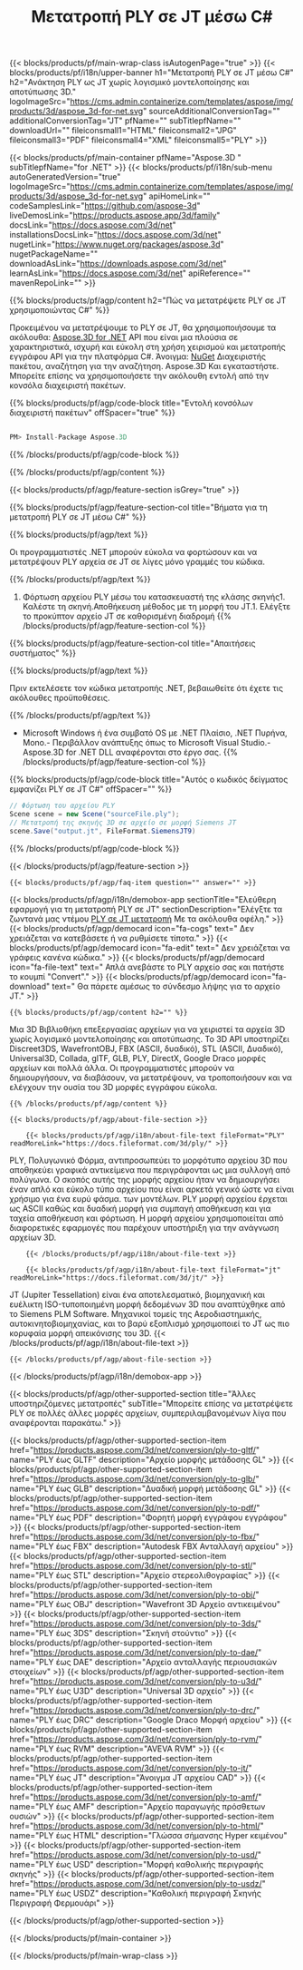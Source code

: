 ﻿---
title: Μετατροπή PLY σε JT μέσω C# 
weight: 530
url: /el/net/conversion/ply-to-jt/ 
description: Κωδικός δείγματος για τη μετατροπή PLY σε JT C#. Χρησιμοποιήστε τον κωδικό API παράδειγμα για τα αρχεία PLY παρτίδας σε JT μετατροπή εντός VB.NET, Asp.NET ή οποιαδήποτε .NET εφαρμογή.
---
{{< blocks/products/pf/main-wrap-class isAutogenPage="true" >}}
{{< blocks/products/pf/i18n/upper-banner h1="Μετατροπή PLY σε JT μέσω C#" h2="Ανάκτηση PLY ως JT χωρίς λογισμικό μοντελοποίησης και αποτύπωσης 3D." logoImageSrc="https://cms.admin.containerize.com/templates/aspose/img/products/3d/aspose_3d-for-net.svg" sourceAdditionalConversionTag="" additionalConversionTag="JT" pfName="" subTitlepfName="" downloadUrl="" fileiconsmall1="HTML" fileiconsmall2="JPG" fileiconsmall3="PDF" fileiconsmall4="XML" fileiconsmall5="PLY" >}}

{{< blocks/products/pf/main-container pfName="Aspose.3D " subTitlepfName="for .NET" >}}
{{< blocks/products/pf/i18n/sub-menu autoGeneratedVersion="true" logoImageSrc="https://cms.admin.containerize.com/templates/aspose/img/products/3d/aspose_3d-for-net.svg" apiHomeLink="" codeSamplesLink="https://github.com/aspose-3d" liveDemosLink="https://products.aspose.app/3d/family" docsLink="https://docs.aspose.com/3d/net" installationsDocsLink="https://docs.aspose.com/3d/net" nugetLink="https://www.nuget.org/packages/aspose.3d" nugetPackageName="" downloadAsLink="https://downloads.aspose.com/3d/net" learnAsLink="https://docs.aspose.com/3d/net" apiReference="" mavenRepoLink="" >}}

{{% blocks/products/pf/agp/content h2="Πώς να μετατρέψετε PLY σε JT χρησιμοποιώντας C#" %}}

 Προκειμένου να μετατρέψουμε το PLY σε JT, θα χρησιμοποιήσουμε τα ακόλουθα:
 [Aspose.3D for .NET](https://products.aspose.com/3d/net) 
 API που είναι μια πλούσια σε χαρακτηριστικά, ισχυρή και εύκολη στη χρήση χειρισμού και μετατροπής εγγράφου API για την πλατφόρμα C#. Άνοιγμα:
 [NuGet](https://www.nuget.org/packages/aspose.3d) 
 Διαχειριστής πακέτου, αναζήτηση για την αναζήτηση.
 Aspose.3D 
 Και εγκαταστήστε. Μπορείτε επίσης να χρησιμοποιήσετε την ακόλουθη εντολή από την κονσόλα διαχειριστή πακέτων.

{{% blocks/products/pf/agp/code-block title="Εντολή κονσόλων διαχειριστή πακέτων" offSpacer="true" %}}

```cs

PM> Install-Package Aspose.3D


```

{{% /blocks/products/pf/agp/code-block %}}

{{% /blocks/products/pf/agp/content %}}

{{< blocks/products/pf/agp/feature-section isGrey="true" >}}

{{% blocks/products/pf/agp/feature-section-col title="Βήματα για τη μετατροπή PLY σε JT μέσω C#" %}}

{{% blocks/products/pf/agp/text %}}

 Οι προγραμματιστές .NET μπορούν εύκολα να φορτώσουν και να μετατρέψουν PLY αρχεία σε JT σε λίγες μόνο γραμμές του κώδικα.

{{% /blocks/products/pf/agp/text %}}

1. Φόρτωση αρχείου PLY μέσω του κατασκευαστή της κλάσης σκηνής1. Καλέστε τη σκηνή.Αποθήκευση μέθοδος με τη μορφή του JT.1. Ελέγξτε το προκύπτον αρχείο JT σε καθορισμένη διαδρομή
{{% /blocks/products/pf/agp/feature-section-col %}}

{{% blocks/products/pf/agp/feature-section-col title="Απαιτήσεις συστήματος" %}}

{{% blocks/products/pf/agp/text %}}

 Πριν εκτελέσετε τον κώδικα μετατροπής .NET, βεβαιωθείτε ότι έχετε τις ακόλουθες προϋποθέσεις.

{{% /blocks/products/pf/agp/text %}}

- Microsoft Windows ή ένα συμβατό OS με .NET Πλαίσιο, .NET Πυρήνα, Mono.- Περιβάλλον ανάπτυξης όπως το Microsoft Visual Studio.- Aspose.3D for .NET DLL αναφέρονται στο έργο σας.
{{% /blocks/products/pf/agp/feature-section-col %}}

{{% blocks/products/pf/agp/code-block title="Αυτός ο κωδικός δείγματος εμφανίζει PLY σε JT C#" offSpacer="" %}}

```cs
// Φόρτωση του αρχείου PLY
Scene scene = new Scene("sourceFile.ply");
// Μετατροπή της σκηνής 3D σε αρχείο σε μορφή Siemens JT
scene.Save("output.jt", FileFormat.SiemensJT9)

```

{{% /blocks/products/pf/agp/code-block %}}

{{< /blocks/products/pf/agp/feature-section >}}

    {{< blocks/products/pf/agp/faq-item question="" answer="" >}}
 

<!-- aboutfile Starts -->

{{< blocks/products/pf/agp/i18n/demobox-app sectionTitle="Ελεύθερη εφαρμογή για τη μετατροπή PLY σε JT" sectionDescription="Ελέγξτε τα ζωντανά μας ντέμου [PLY σε JT μετατροπή](https://products.aspose.app/3d/conversion/ply-to-jt) Με τα ακόλουθα οφέλη." >}}
        {{< blocks/products/pf/agp/democard icon="fa-cogs" text=" Δεν χρειάζεται να κατεβάσετε ή να ρυθμίσετε τίποτα." >}}
        {{< blocks/products/pf/agp/democard icon="fa-edit" text=" Δεν χρειάζεται να γράφεις κανένα κώδικα." >}}
        {{< blocks/products/pf/agp/democard icon="fa-file-text" text=" Απλά ανεβάστε το PLY αρχείο σας και πατήστε το κουμπί \"Convert\"." >}}
        {{< blocks/products/pf/agp/democard icon="fa-download" text=" Θα πάρετε αμέσως το σύνδεσμο λήψης για το αρχείο JT." >}}

    {{% blocks/products/pf/agp/content h2="" %}}

 Μια 3D Βιβλιοθήκη επεξεργασίας αρχείων για να χειριστεί τα αρχεία 3D χωρίς λογισμικό μοντελοποίησης και αποτύπωσης. Το 3D API υποστηρίζει Discreet3DS, WavefrontOBJ, FBX (ASCII, δυαδικό), STL (ASCII, Δυαδικό), Universal3D, Collada, glTF, GLB, PLY, DirectX, Google Draco μορφές αρχείων και πολλά άλλα. Οι προγραμματιστές μπορούν να δημιουργήσουν, να διαβάσουν, να μετατρέψουν, να τροποποιήσουν και να ελέγχουν την ουσία του 3D μορφές εγγράφου εύκολα.



    {{% /blocks/products/pf/agp/content %}}

    {{< blocks/products/pf/agp/about-file-section >}}

        {{< blocks/products/pf/agp/i18n/about-file-text fileFormat="PLY" readMoreLink="https://docs.fileformat.com/3d/ply/" >}}
PLY, Πολυγωνικό Φόρμα, αντιπροσωπεύει το μορφότυπο αρχείου 3D που αποθηκεύει γραφικά αντικείμενα που περιγράφονται ως μια συλλογή από πολύγωνα. Ο σκοπός αυτής της μορφής αρχείου ήταν να δημιουργήσει έναν απλό και εύκολο τύπο αρχείου που είναι αρκετά γενικό ώστε να είναι χρήσιμο για ένα ευρύ φάσμα. των μοντέλων. PLY μορφή αρχείου έρχεται ως ASCII καθώς και δυαδική μορφή για συμπαγή αποθήκευση και για ταχεία αποθήκευση και φόρτωση. Η μορφή αρχείου χρησιμοποιείται από διαφορετικές εφαρμογές που παρέχουν υποστήριξη για την ανάγνωση αρχείων 3D.

        {{< /blocks/products/pf/agp/i18n/about-file-text >}}

        {{< blocks/products/pf/agp/i18n/about-file-text fileFormat="jt" readMoreLink="https://docs.fileformat.com/3d/jt/" >}}
JT (Jupiter Tessellation) είναι ένα αποτελεσματικό, βιομηχανική και ευέλικτη ISO-τυποποιημένη μορφή δεδομένων 3D που αναπτύχθηκε από το Siemens PLM Software. Μηχανικοί τομείς της Αεροδιαστημικής, αυτοκινητοβιομηχανίας, και το βαρύ εξοπλισμό χρησιμοποιεί το JT ως πιο κορυφαία μορφή απεικόνισης του 3D.
        {{< /blocks/products/pf/agp/i18n/about-file-text >}}

    {{< /blocks/products/pf/agp/about-file-section >}}

{{< /blocks/products/pf/agp/i18n/demobox-app >}}

<!-- aboutfile Ends -->

{{< blocks/products/pf/agp/other-supported-section title="Άλλες υποστηριζόμενες μετατροπές" subTitle="Μπορείτε επίσης να μετατρέψετε PLY σε πολλές άλλες μορφές αρχείων, συμπεριλαμβανομένων λίγα που αναφέρονται παρακάτω." >}}

{{< blocks/products/pf/agp/other-supported-section-item href="https://products.aspose.com/3d/net/conversion/ply-to-gltf/" name="PLY έως GLTF" description="Αρχείο μορφής μετάδοσης GL" >}}
{{< blocks/products/pf/agp/other-supported-section-item href="https://products.aspose.com/3d/net/conversion/ply-to-glb/" name="PLY έως GLB" description="Δυαδική μορφή μετάδοσης GL" >}}
{{< blocks/products/pf/agp/other-supported-section-item href="https://products.aspose.com/3d/net/conversion/ply-to-pdf/" name="PLY έως PDF" description="Φορητή μορφή εγγράφου εγγράφου" >}}
{{< blocks/products/pf/agp/other-supported-section-item href="https://products.aspose.com/3d/net/conversion/ply-to-fbx/" name="PLY έως FBX" description="Autodesk FBX Ανταλλαγή αρχείου" >}}
{{< blocks/products/pf/agp/other-supported-section-item href="https://products.aspose.com/3d/net/conversion/ply-to-stl/" name="PLY έως STL" description="Αρχείο στερεολιθογραφίας" >}}
{{< blocks/products/pf/agp/other-supported-section-item href="https://products.aspose.com/3d/net/conversion/ply-to-obj/" name="PLY έως OBJ" description="Wavefront 3D Αρχείο αντικειμένου" >}}
{{< blocks/products/pf/agp/other-supported-section-item href="https://products.aspose.com/3d/net/conversion/ply-to-3ds/" name="PLY έως 3DS" description="Σκηνή στούντιο" >}}
{{< blocks/products/pf/agp/other-supported-section-item href="https://products.aspose.com/3d/net/conversion/ply-to-dae/" name="PLY έως DAE" description="Αρχείο ανταλλαγής περιουσιακών στοιχείων" >}}
{{< blocks/products/pf/agp/other-supported-section-item href="https://products.aspose.com/3d/net/conversion/ply-to-u3d/" name="PLY έως U3D" description="Universal 3D αρχείο" >}}
{{< blocks/products/pf/agp/other-supported-section-item href="https://products.aspose.com/3d/net/conversion/ply-to-drc/" name="PLY έως DRC" description="Google Draco Μορφή αρχείου" >}}
{{< blocks/products/pf/agp/other-supported-section-item href="https://products.aspose.com/3d/net/conversion/ply-to-rvm/" name="PLY έως RVM" description="AVEVA RVM" >}}
{{< blocks/products/pf/agp/other-supported-section-item href="https://products.aspose.com/3d/net/conversion/ply-to-jt/" name="PLY έως JT" description="Άνοιγμα JT αρχείου CAD" >}}
{{< blocks/products/pf/agp/other-supported-section-item href="https://products.aspose.com/3d/net/conversion/ply-to-amf/" name="PLY έως AMF" description="Αρχείο παραγωγής πρόσθετων ουσιών" >}}
{{< blocks/products/pf/agp/other-supported-section-item href="https://products.aspose.com/3d/net/conversion/ply-to-html/" name="PLY έως HTML" description="Γλώσσα σήμανσης Hyper κειμένου" >}}
{{< blocks/products/pf/agp/other-supported-section-item href="https://products.aspose.com/3d/net/conversion/ply-to-usd/" name="PLY έως USD" description="Μορφή καθολικής περιγραφής σκηνής" >}}
{{< blocks/products/pf/agp/other-supported-section-item href="https://products.aspose.com/3d/net/conversion/ply-to-usdz/" name="PLY έως USDZ" description="Καθολική περιγραφή Σκηνής Περιγραφή Φερμουάρι" >}}

{{< /blocks/products/pf/agp/other-supported-section >}}

{{< /blocks/products/pf/main-container >}}
    
{{< /blocks/products/pf/main-wrap-class >}}
